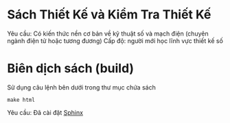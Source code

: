 # Sách Thiết Kế và Kiểm Tra Thiết Kế
Yêu cầu: Có kiến thức nền cơ bản về kỹ thuật số và mạch điện (chuyên ngành điện tử hoặc tương đương)
Cấp độ: người mới học lĩnh vực thiết kế số


# Biên dịch sách (build)
Sử dụng câu lệnh bên dưới trong thư mục chứa sách
```
make html
```

Yêu cầu: Đã cài đặt [Sphinx](https://www.sphinx-doc.org)